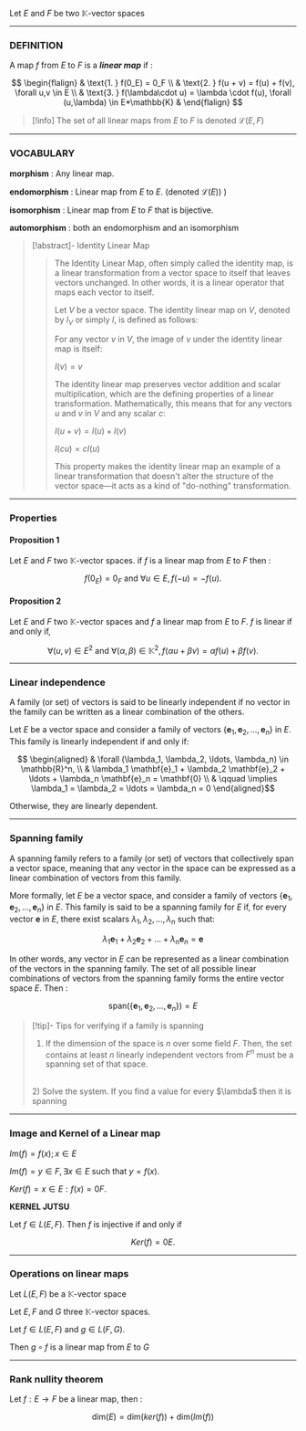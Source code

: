 

Let $E$ and $F$ be two $\mathbb{K}$-vector spaces

---

### DEFINITION

A map $f$ from $E$ to $F$ is a _**linear map**_ if :


$$
\begin{flalign}
& \text{1. } f(0_E) = 0_F \\ &
\text{2. } f(u + v) = f(u) + f(v), \forall u,v \in E \\ &
\text{3. } f(\lambda\cdot u) = \lambda \cdot f(u), \forall (u,\lambda) \in E*\mathbb{K} &
\end{flalign}
$$

>[!info] 
>The set of all linear maps from $E$ to $F$ is denoted $\mathcal{L}(E,F)$

---

### VOCABULARY 

**morphism** : Any linear map.

**endomorphism** : Linear map from $E$ to $E$. (denoted $\mathcal{L}(E)$) )

**isomorphism** : Linear map from $E$ to $F$ that is bijective.

**automorphism** : both an endomorphism and an isomorphism


>[!abstract]- Identity Linear Map
>> The Identity Linear Map, often simply called the identity map, is a linear transformation from a vector space to itself that leaves vectors unchanged. In other words, it is a linear operator that maps each vector to itself.
>> 
>> Let $V$ be a vector space. The identity linear map on $V$, denoted by $I_V$ or simply $I$, is defined as follows:
>>
>>For any vector $v$ in $V$, the image of $v$ under the identity linear map is itself:
>>
>>$I(v) = v$
>>
>>The identity linear map preserves vector addition and scalar multiplication, which are the defining properties of a linear transformation. Mathematically, this means that for any vectors $u$ and $v$ in $V$ and any scalar $c$:
>>
>>$I(u + v) = I(u) + I(v)$
>>
>>$I(cu) = cI(u)$
>>
>>This property makes the identity linear map an example of a linear transformation that doesn't alter the structure of the vector space—it acts as a kind of "do-nothing" transformation.

---

### Properties

#### Proposition 1
Let $E$ and $F$ two $\mathbb{K}$-vector spaces. if $f$ is a linear map from $E$ to $F$ then :

$$
f(0_E) = 0_F \text{ and } \forall u \in E, f(-u) = -f(u).
$$

#### Proposition 2
Let $E$ and $F$ two $\mathbb{K}$-vector spaces and $f$ a linear map from $E$ to $F$. $f$ is linear if and only if,

$$
\forall(u,v) \in E^2 \text{ and } \forall(\alpha,\beta) \in \mathbb{K}^2,
f(\alpha u + \beta v) = \alpha f(u) + \beta f(v).
$$

---

### Linear independence

A family (or set) of vectors is said to be linearly independent if no vector in the family can be written as a linear combination of the others. 

Let $E$ be a vector space and consider a family of vectors $\{\mathbf{e}_1, \mathbf{e}_2, \ldots, \mathbf{e}_n\}$ in $E$. This family is linearly independent if and only if:

$$ \begin{aligned}
& \forall (\lambda_1, \lambda_2, \ldots, \lambda_n) \in \mathbb{R}^n, \\
& \lambda_1 \mathbf{e}_1 + \lambda_2 \mathbf{e}_2 + \ldots + \lambda_n \mathbf{e}_n = \mathbf{0} \\ 
& \qquad \implies \lambda_1 = \lambda_2 = \ldots = \lambda_n = 0
\end{aligned}$$

Otherwise, they are linearly dependent. 

---

### Spanning family

A spanning family refers to a family (or set) of vectors that collectively span a vector space, meaning that any vector in the space can be expressed as a linear combination of vectors from this family. 

More formally, let $E$ be a vector space, and consider a family of vectors $\{\mathbf{e}_1, \mathbf{e}_2, \ldots, \mathbf{e}_n\}$ in $E$. This family is said to be a spanning family for $E$ if, for every vector $\mathbf{e}$ in $E$, there exist scalars $\lambda_1, \lambda_2, \ldots, \lambda_n$ such that:

$$
\lambda_1 \mathbf{e}_1 + \lambda_2 \mathbf{e}_2 + \ldots + \lambda_n \mathbf{e}_n = \mathbf{e}$$

In other words, any vector in $E$ can be represented as a linear combination of the vectors in the spanning family. The set of all possible linear combinations of vectors from the spanning family forms the entire vector space $E$. Then :

$$ 
\text{span}(\{\mathbf{e}_1, \mathbf{e}_2, \ldots, \mathbf{e}_n\}) = E $$

>[!tip]- Tips for verifying if a family is spanning
> 1) If the dimension of the space is $n$ over some field $F$.
>	Then, the set contains at least $n$ linearly independent vectors from $F^n$ must be a spanning set of that space.
> <br>
> 2) Solve the system. If you find a value for every $\lambda$ then it is spanning

---

### Image and Kernel of a Linear map


$Im(f) = {f(x); x ∈ E}$ 

$Im(f) = y ∈ F, ∃x ∈ E$ such that $y = f(x).$

$Ker(f) = {x ∈ E : f(x) = 0F }.$

**KERNEL JUTSU**

Let $f ∈ L(E, F).$ Then $f$ is injective if and only if

$$ Ker(f) = {0E}. $$

---

### Operations on linear maps


Let $L(E,F)$ be a $\mathbb{K}$-vector space

Let $E, F$ and $G$ three $\mathbb{K}$-vector spaces.

Let $f ∈ L(E, F)$ and $g ∈ L(F, G)$.

Then $g\circ f$ is a linear map from $E$ to $G$

---

### Rank nullity theorem

Let $f: E \to F$ be a linear map, then :

$$ \text{dim}(E) = \text{dim}(ker(f)) + \text{dim}(Im(f))  
$$